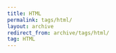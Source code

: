 ```yaml
---
title: HTML
permalink: tags/html/
layout: archive
redirect_from: archive/tags/html/
tag: HTML
---
```


